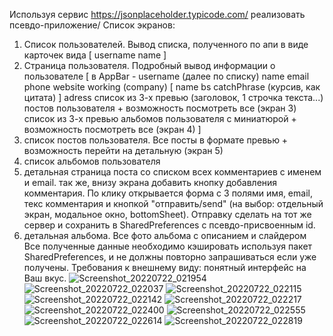 Используя сервис https://jsonplaceholder.typicode.com/ реализовать псевдо-приложение/
Список экранов:
1. Список пользователей. Вывод списка, полученного по апи в виде карточек вида
   [
   username
   name
   ]
2. Страница пользователя. Подробный вывод информации о пользователе
   [
   в AppBar - username
   (далее по списку)
   name
   email
   phone
   website
   working (company) 	[
   name
   bs
   catchPhrase (курсив, как цитата)
   ]
   adress
   список из 3-х превью (заголовок, 1 строчка текста...) постов пользователя + возможность посмотреть все (экран 3)
   список из 3-х превью альбомов пользователя с миниатюрой + возможность посмотреть все (экран 4)
   ]
3. список постов пользователя. Все посты в формате превью + возможность перейти на детальную (экран 5)
4. список альбомов пользователя
5. детальная страница поста со списком всех комментариев c именем и email. так же, внизу экрана добавить кнопку добавления комментария. По клику открывается форма с 3 полями имя, email, текс комментария и кнопкой "отправить/send" (на выбор: отдельный экран, модальное окно, bottomSheet). Отправку сделать на тот же сервер и сохранить в SharedPreferences с псевдо-присвоенным id.
6. детальная альбома. Все фото альбома с описанием и слайдером
   Все полученные данные необходимо кэшировать используя пакет SharedPreferences, и не должны повторно запрашиваться если уже получены.
   Требования к внешнему виду: понятный интерфейс на Ваш вкус.
![Screenshot_20220722_021954](https://user-images.githubusercontent.com/38154419/180331553-76336e51-b3c8-4558-81ae-9a511c6b8f21.png)
![Screenshot_20220722_022037](https://user-images.githubusercontent.com/38154419/180331557-240e1967-7db3-4590-b968-04f8a669fd08.png)
![Screenshot_20220722_022115](https://user-images.githubusercontent.com/38154419/180331559-5744b04d-667a-45d3-848a-7849adaa6be6.png)
![Screenshot_20220722_022142](https://user-images.githubusercontent.com/38154419/180331561-1db9c42e-01c6-4920-942b-fe5ad5d38615.png)
![Screenshot_20220722_022217](https://user-images.githubusercontent.com/38154419/180331562-b0488fc6-0de4-4775-a749-ad9897b63a77.png)
![Screenshot_20220722_022400](https://user-images.githubusercontent.com/38154419/180331564-7c01f806-73ef-4dd5-bf4f-ed5c21654ebe.png)
![Screenshot_20220722_022555](https://user-images.githubusercontent.com/38154419/180331567-7759a907-d353-413d-b27e-af6f4b3f9dd3.png)
![Screenshot_20220722_022614](https://user-images.githubusercontent.com/38154419/180331568-edbf08d1-4a34-4216-89cf-8ba729ab2571.png)
![Screenshot_20220722_022819](https://user-images.githubusercontent.com/38154419/180331569-6f12dc13-8064-462d-a887-d97d464f24a5.png)
